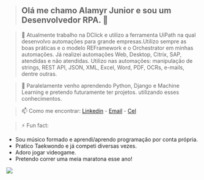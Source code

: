 > <h2> Olá me chamo Alamyr Junior e sou um Desenvolvedor RPA. 👋 </h2>

> 🔭 Atualmente trabalho na DClick e utilizo a ferramenta UiPath na qual desenvolvo automações para
grande empresas.Utilizo sempre as boas práticas e o modelo REFramework e o Orchestrator em minhas automações. 
Já realizei automações Web, Desktop, Citrix, SAP, atendidas e não atendidas.
Utilizo nas automações: manipulação de strings, REST API, JSON, XML, Excel, Word, PDF, OCRs, e-mails, dentre outras. 

> 🌱 Paralelamente venho aprendendo Python, Django e Machine Learning e pretendo futuramente ter projetos.
utilizando esses conhecimentos.

> 📫 Como me encontrar: [Linkedin](https://www.linkedin.com/in/alamyrjunior/) - [Email](alamyrjunior@gmail.com) - [Cel](+55976085063)

> ⚡ Fun fact: 

 * Sou músico formado e aprendi/aprendo programação por conta própria.
 * Pratico Taekwondo e já competi diversas vezes.
 * Adoro jogar videogame.
 * Pretendo correr uma meia maratona esse ano!


<img src="https://github-readme-stats.vercel.app/api?username=alamyrjunior&&show_icons=true&title_color=ffffff&icon_color=bb2acf&text_color=daf7dc&bg_color=151515">


<!--
**alamyrjunior/alamyrjunior** is a ✨ _special_ ✨ repository because its `README.md` (this file) appears on your GitHub profile.

Here are some ideas to get you started:

- 🔭 I’m currently working on ...
- 🌱 I’m currently learning ...
- 👯 I’m looking to collaborate on ...
- 🤔 I’m looking for help with ...
- 💬 Ask me about ...
- 📫 How to reach me: ...
- 😄 Pronouns: ...
- ⚡ Fun fact: ...
-->
